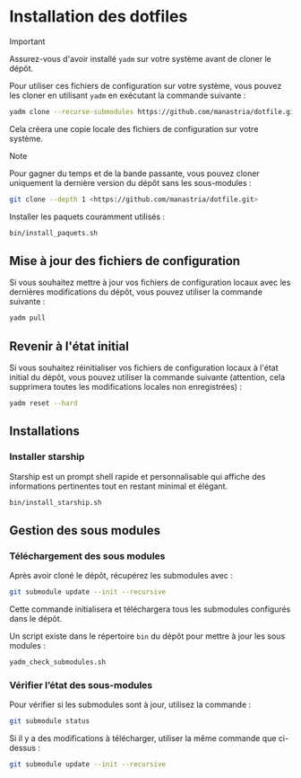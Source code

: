 # Installation des dotfiles

> [!IMPORTANT]
> Assurez-vous d'avoir installé `yadm` sur votre système avant de cloner le dépôt.

Pour utiliser ces fichiers de configuration sur votre système, vous pouvez les cloner en utilisant `yadm` en exécutant la commande suivante :

```bash
yadm clone --recurse-submodules https://github.com/manastria/dotfile.git
```

Cela créera une copie locale des fichiers de configuration sur votre système.

> [!NOTE]
> Pour gagner du temps et de la bande passante, vous pouvez cloner uniquement la dernière version du dépôt sans les sous-modules :
>
> ```bash
> git clone --depth 1 <https://github.com/manastria/dotfile.git>
> ```

Installer les paquets couramment utilisés :

```bash
bin/install_paquets.sh
```

## Mise à jour des fichiers de configuration

Si vous souhaitez mettre à jour vos fichiers de configuration locaux avec les dernières modifications du dépôt, vous pouvez utiliser la commande suivante :

```bash
yadm pull
```

## Revenir à l'état initial

Si vous souhaitez réinitialiser vos fichiers de configuration locaux à l'état initial du dépôt, vous pouvez utiliser la commande suivante (attention, cela supprimera toutes les modifications locales non enregistrées) :

```bash
yadm reset --hard
```

## Installations

### Installer starship

Starship est un prompt shell rapide et personnalisable qui affiche des informations pertinentes tout en restant minimal et élégant.

```bash
bin/install_starship.sh
```

## Gestion des sous modules

### Téléchargement des sous modules

Après avoir cloné le dépôt, récupérez les submodules avec :

```bash
git submodule update --init --recursive
```

Cette commande initialisera et téléchargera tous les submodules configurés dans le dépôt.

Un script existe dans le répertoire `bin` du dépôt pour mettre à jour les sous modules :

```bash
yadm_check_submodules.sh
```

### Vérifier l’état des sous-modules

Pour vérifier si les submodules sont à jour, utilisez la commande :

```bash
git submodule status
```

Si il y a des modifications à télécharger, utiliser la même commande que ci-dessus :

```bash
git submodule update --init --recursive
```

